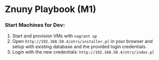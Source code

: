 # Znuny Playbook (M1)

### Start Machines for Dev:
1. Start and provision VMs with `vagrant up`
2. Open `http://192.168.50.4/otrs/installer.pl` in your browser and setup with existing database
and the provided login credentials.
3. Login with the new credentials: `http://192.168.50.4/otrs/index.pl`